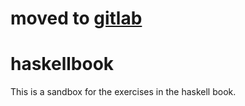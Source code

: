 # moved to [gitlab](https://gitlab.com/zkourouma/haskellbook)

# haskellbook

This is a sandbox for the exercises in the haskell book.
